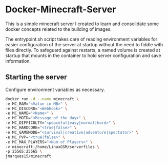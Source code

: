 # Docker-Minecraft-Server
This is a simple minecraft server I created to learn and consolidate some docker concepts related to the building of images. 

The entrypoint.sh script takes care of reading environment variables for easier configuration of the server at startup without the need to fiddle with files directly. To safeguard against restarts, a named volume is created at startup that mounts in the container to hold server configuration and save information.

## Starting the server
Configure environment variables as necessary.

```bash
docker run -d --name minecraft \
-e MC_RAM="<Value in MB>" \
-e MC_DISCORD="<Webhook>" \
-e MC_NAME="<Name>" \
-e MC_MOTD="<Message of the day>" \
-e MC_DIFFICULTY="<peaceful|easy|normal|hard>" \
-e MC_HARDCORE="<true|false>" \
-e MC_GAMEMODE="<survival|creative|adventure|spectator>" \
-e MC_PVP="<true|false>" \
-e MC_MAX_PLAYERS="<Num of Players>" \
-v minecraft:/home/LinuxGSM/serverfiles \
-p 25565:25565 \
jmarques15/minecraft
```